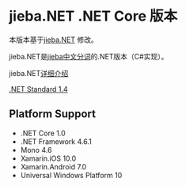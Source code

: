 # jieba.NET .NET Core 版本
本版本基于[jieba.NET](https://github.com/anderscui/jieba.NET) 修改。

jieba.NET是[jieba中文分词](https://github.com/fxsjy/jieba)的.NET版本（C#实现）。

jieba.NET[详细介绍](https://github.com/anderscui/jieba.NET#特点)

[.NET Standard 1.4](https://github.com/dotnet/standard/blob/master/docs/versions/netstandard1.4.md)

## Platform Support

* .NET Core 1.0
* .NET Framework 4.6.1
* Mono 4.6
* Xamarin.iOS 10.0
* Xamarin.Android 7.0
* Universal Windows Platform 10

